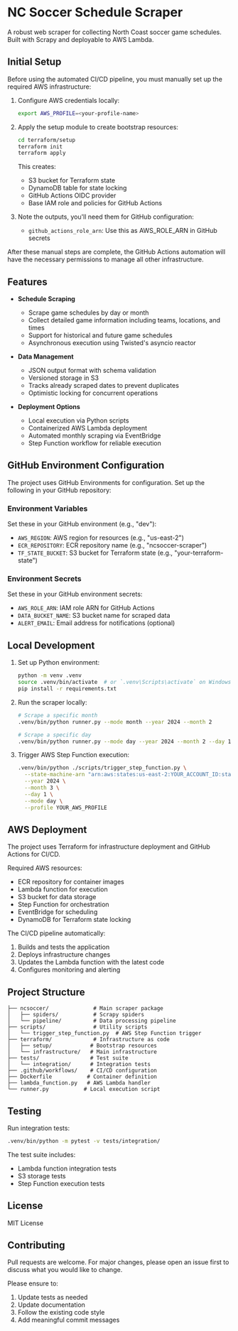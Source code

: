 # NC Soccer Schedule Scraper

A robust web scraper for collecting North Coast soccer game schedules. Built with Scrapy and deployable to AWS Lambda.

## Initial Setup

Before using the automated CI/CD pipeline, you must manually set up the required AWS infrastructure:

1. Configure AWS credentials locally:
   ```bash
   export AWS_PROFILE=<your-profile-name>
   ```

2. Apply the setup module to create bootstrap resources:
   ```bash
   cd terraform/setup
   terraform init
   terraform apply
   ```

   This creates:
   - S3 bucket for Terraform state
   - DynamoDB table for state locking
   - GitHub Actions OIDC provider
   - Base IAM role and policies for GitHub Actions

3. Note the outputs, you'll need them for GitHub configuration:
   - `github_actions_role_arn`: Use this as AWS_ROLE_ARN in GitHub secrets

After these manual steps are complete, the GitHub Actions automation will have the necessary permissions to manage all other infrastructure.

## Features

- **Schedule Scraping**
  - Scrape game schedules by day or month
  - Collect detailed game information including teams, locations, and times
  - Support for historical and future game schedules
  - Asynchronous execution using Twisted's asyncio reactor

- **Data Management**
  - JSON output format with schema validation
  - Versioned storage in S3
  - Tracks already scraped dates to prevent duplicates
  - Optimistic locking for concurrent operations

- **Deployment Options**
  - Local execution via Python scripts
  - Containerized AWS Lambda deployment
  - Automated monthly scraping via EventBridge
  - Step Function workflow for reliable execution

## GitHub Environment Configuration

The project uses GitHub Environments for configuration. Set up the following in your GitHub repository:

### Environment Variables
Set these in your GitHub environment (e.g., "dev"):
- `AWS_REGION`: AWS region for resources (e.g., "us-east-2")
- `ECR_REPOSITORY`: ECR repository name (e.g., "ncsoccer-scraper")
- `TF_STATE_BUCKET`: S3 bucket for Terraform state (e.g., "your-terraform-state")

### Environment Secrets
Set these in your GitHub environment secrets:
- `AWS_ROLE_ARN`: IAM role ARN for GitHub Actions
- `DATA_BUCKET_NAME`: S3 bucket name for scraped data
- `ALERT_EMAIL`: Email address for notifications (optional)

## Local Development

1. Set up Python environment:
   ```bash
   python -m venv .venv
   source .venv/bin/activate  # or `.venv\Scripts\activate` on Windows
   pip install -r requirements.txt
   ```

2. Run the scraper locally:
   ```bash
   # Scrape a specific month
   .venv/bin/python runner.py --mode month --year 2024 --month 2

   # Scrape a specific day
   .venv/bin/python runner.py --mode day --year 2024 --month 2 --day 1
   ```

3. Trigger AWS Step Function execution:
   ```bash
   .venv/bin/python ./scripts/trigger_step_function.py \
     --state-machine-arn "arn:aws:states:us-east-2:YOUR_ACCOUNT_ID:stateMachine:YOUR_STATE_MACHINE_NAME" \
     --year 2024 \
     --month 3 \
     --day 1 \
     --mode day \
     --profile YOUR_AWS_PROFILE
   ```

## AWS Deployment

The project uses Terraform for infrastructure deployment and GitHub Actions for CI/CD.

Required AWS resources:
- ECR repository for container images
- Lambda function for execution
- S3 bucket for data storage
- Step Function for orchestration
- EventBridge for scheduling
- DynamoDB for Terraform state locking

The CI/CD pipeline automatically:
1. Builds and tests the application
2. Deploys infrastructure changes
3. Updates the Lambda function with the latest code
4. Configures monitoring and alerting

## Project Structure

```
├── ncsoccer/              # Main scraper package
│   ├── spiders/           # Scrapy spiders
│   └── pipeline/          # Data processing pipeline
├── scripts/               # Utility scripts
│   └── trigger_step_function.py  # AWS Step Function trigger
├── terraform/             # Infrastructure as code
│   ├── setup/            # Bootstrap resources
│   └── infrastructure/   # Main infrastructure
├── tests/                # Test suite
│   └── integration/      # Integration tests
├── .github/workflows/    # CI/CD configuration
├── Dockerfile           # Container definition
├── lambda_function.py   # AWS Lambda handler
└── runner.py           # Local execution script
```

## Testing

Run integration tests:
```bash
.venv/bin/python -m pytest -v tests/integration/
```

The test suite includes:
- Lambda function integration tests
- S3 storage tests
- Step Function execution tests

## License

MIT License

## Contributing

Pull requests are welcome. For major changes, please open an issue first to discuss what you would like to change.

Please ensure to:
1. Update tests as needed
2. Update documentation
3. Follow the existing code style
4. Add meaningful commit messages